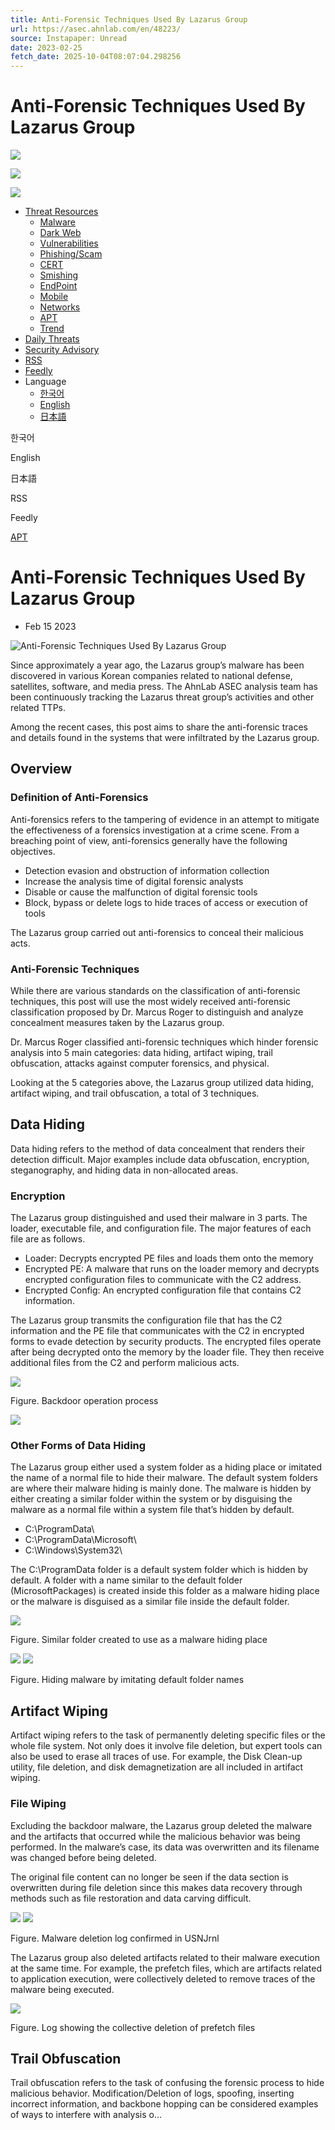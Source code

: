 ```yaml
---
title: Anti-Forensic Techniques Used By Lazarus Group
url: https://asec.ahnlab.com/en/48223/
source: Instapaper: Unread
date: 2023-02-25
fetch_date: 2025-10-04T08:07:04.298256
---
```


# Anti-Forensic Techniques Used By Lazarus Group

![](https://image.ahnlab.com/img_upload/assets/images/ko/logo-ahnlab-black.svg)

[![](https://asec.ahnlab.com/wp-content/uploads/2024/05/cropped-cropped-c96015c52f1541dbb6bc195e81ca4859-300x118-1-e1716271120827.webp)](https://asec.ahnlab.com/)

[![](https://asec.ahnlab.com/wp-content/uploads/2024/05/cropped-c96015c52f1541dbb6bc195e81ca4859-300x118-1-e1716271120827.webp)](https://asec.ahnlab.com/)

* [Threat Resources](/)
  + [Malware](https://asec.ahnlab.com/en/category/malware-en/)
  + [Dark Web](https://asec.ahnlab.com/en/category/darkweb-en/)
  + [Vulnerabilities](https://asec.ahnlab.com/en/category/vulnerability-en/)
  + [Phishing/Scam](https://asec.ahnlab.com/en/category/phishing-scam-en/)
  + [CERT](https://asec.ahnlab.com/en/category/cert-en/)
  + [Smishing](https://asec.ahnlab.com/en/category/smishing-en/)
  + [EndPoint](https://asec.ahnlab.com/en/category/endpoint-en/)
  + [Mobile](https://asec.ahnlab.com/en/category/mobile-en/)
  + [Networks](https://asec.ahnlab.com/en/category/networks-en/)
  + [APT](https://asec.ahnlab.com/en/category/apt-en/)
  + [Trend](https://asec.ahnlab.com/en/category/trend-en/)
* [Daily Threats](/en/category/threatviews-en/?latest)
* [Security Advisory](https://asec.ahnlab.com/en/security-advisory-en/)
* [RSS](https://asec.ahnlab.com/en/feed/)
* [Feedly](https://feedly.com/i/subscription/feed/https%3A//asec.ahnlab.com/en/feed/)
* Language
  + [한국어](/ko/)
  + [English](/en/)
  + [日本語](/jp/)

한국어

English

日本語

RSS

Feedly

[APT](https://asec.ahnlab.com/en/category/apt-en/)

# Anti-Forensic Techniques Used By Lazarus Group

* Feb 15 2023

![Anti-Forensic Techniques Used By Lazarus Group](https://asec.ahnlab.com/wp-content/uploads/2023/02/60_north-korea-hacker_01-803x490.png?crop=1)

Since approximately a year ago, the Lazarus group’s malware has been discovered in various Korean companies related to national defense, satellites, software, and media press. The AhnLab ASEC analysis team has been continuously tracking the Lazarus threat group’s activities and other related TTPs.

Among the recent cases, this post aims to share the anti-forensic traces and details found in the systems that were infiltrated by the Lazarus group.

## **Overview**

### **Definition of Anti-Forensics**

Anti-forensics refers to the tampering of evidence in an attempt to mitigate the effectiveness of a forensics investigation at a crime scene. From a breaching point of view, anti-forensics generally have the following objectives.

* Detection evasion and obstruction of information collection
* Increase the analysis time of digital forensic analysts
* Disable or cause the malfunction of digital forensic tools
* Block, bypass or delete logs to hide traces of access or execution of tools

The Lazarus group carried out anti-forensics to conceal their malicious acts.

### **Anti-Forensic Techniques**

While there are various standards on the classification of anti-forensic techniques, this post will use the most widely received anti-forensic classification proposed by Dr. Marcus Roger to distinguish and analyze concealment measures taken by the Lazarus group.

Dr. Marcus Roger classified anti-forensic techniques which hinder forensic analysis into 5 main categories: data hiding, artifact wiping, trail obfuscation, attacks against computer forensics, and physical.

Looking at the 5 categories above, the Lazarus group utilized data hiding, artifact wiping, and trail obfuscation, a total of 3 techniques.

## **Data Hiding**

Data hiding refers to the method of data concealment that renders their detection difficult. Major examples include data obfuscation, encryption, steganography, and hiding data in non-allocated areas.

### **Encryption**

The Lazarus group distinguished and used their malware in 3 parts. The loader, executable file, and configuration file. The major features of each file are as follows.

* Loader: Decrypts encrypted PE files and loads them onto the memory
* Encrypted PE: A malware that runs on the loader memory and decrypts encrypted configuration files to communicate with the C2 address.
* Encrypted Config: An encrypted configuration file that contains C2 information.

The Lazarus group transmits the configuration file that has the C2 information and the PE file that communicates with the C2 in encrypted forms to evade detection by security products. The encrypted files operate after being decrypted onto the memory by the loader file. They then receive additional files from the C2 and perform malicious acts.

![](https://image.ahnlab.com/atip/content/image/20240722/sHb64u6P3su606x7TVyD4Ho4W0vRScF9QaWSf8mK.png)

Figure. Backdoor operation process

![](https://lh5.googleusercontent.com/R3aBuY2aO1N8iMCUWAOwub37YmpduNh8Jcq6YWU2MrzWAEiB7lUMg6V0oy5Isp1vx4faJPL73JsBs5w1q_Z3kZsH7CWFG71p5FnFys0DDHTwh3xpelqENXfspoJsjJoKoQwQAPqMrRNunnQOdLZy3gs)

### **Other Forms of Data Hiding**

The Lazarus group either used a system folder as a hiding place or imitated the name of a normal file to hide their malware. The default system folders are where their malware hiding is mainly done. The malware is hidden by either creating a similar folder within the system or by disguising the malware as a normal file within a system file that’s hidden by default.

* C:\ProgramData\
* C:\ProgramData\Microsoft\
* C:\Windows\System32\

The C:\ProgramData folder is a default system folder which is hidden by default. A folder with a name similar to the default folder (MicrosoftPackages) is created inside this folder as a malware hiding place or the malware is disguised as a similar file inside the default folder.

![](https://image.ahnlab.com/atip/content/image/20240722/Wy4IlGLGBD78X4TLHdUkYVRFh4jPFFPqH0RKmEY3.png)

Figure. Similar folder created to use as a malware hiding place

![](https://lh6.googleusercontent.com/fD8yQAvFWECrpnipvBO70ewsHSyHA1a_4pB0Z5z5LdxfG_jDxXQqr7RFWibufEfe2T7tAlXrnlT7fYJXvthch-gbj1_ErS1a7Q6XSgjNOVwpmg6xwbkMVMLXpEGFv4X80lobHYZBPc8vNv27BVZDtnA)
![](https://image.ahnlab.com/atip/content/image/20240722/jVjz794cm9CKwaZf7vNFlNo7c1328Taw1KcucSNu.png)

Figure. Hiding malware by imitating default folder names

## **Artifact Wiping**

Artifact wiping refers to the task of permanently deleting specific files or the whole file system. Not only does it involve file deletion, but expert tools can also be used to erase all traces of use. For example, the Disk Clean-up utility, file deletion, and disk demagnetization are all included in artifact wiping.

### **File Wiping**

Excluding the backdoor malware, the Lazarus group deleted the malware and the artifacts that occurred while the malicious behavior was being performed. In the malware’s case, its data was overwritten and its filename was changed before being deleted.

The original file content can no longer be seen if the data section is overwritten during file deletion since this makes data recovery through methods such as file restoration and data carving difficult.

![](https://image.ahnlab.com/atip/content/image/20240722/SVEYH26yT0IW8l3D0deWFMOFlo4jyABqNfXBVhZg.png)
![](https://lh5.googleusercontent.com/fXMvWd7FdGyhvKwcfrz-JhaEjLySQPHYneYAdFF3yb2KCmQsEjt4KgwU8PFKxmJnv5o51I5UqlOoMsylHusu0EE6OQPzDPrzZj8sjkp0mC48c_BNcLXsdMQZkNDJb5rtMCCUoFNrkpo3nse6l1WN158)

Figure. Malware deletion log confirmed in USNJrnl

The Lazarus group also deleted artifacts related to their malware execution at the same time. For example, the prefetch files, which are artifacts related to application execution, were collectively deleted to remove traces of the malware being executed.

![](https://image.ahnlab.com/atip/content/image/20240722/MCEGy9QF6WgfVPEfzLSaP5acjGpQaCstDaAfECFw.png)

Figure. Log showing the collective deletion of prefetch files

## **Trail Obfuscation**

Trail obfuscation refers to the task of confusing the forensic process to hide malicious behavior. Modification/Deletion of logs, spoofing, inserting incorrect information, and backbone hopping can be considered examples of ways to interfere with analysis o...
